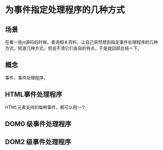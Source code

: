 # 为事件指定处理程序的几种方式
## 场景
在看一些js源码的时候，查询相关资料，让自己突然想到指定事件处理程序的几种方式，知道几种方式，但说不清它们各自的特点，于是就回顾总结一下。

## 概念
事件，事件处理程序。

## HTML事件处理程序
HTML元素支持的每种事件，都可以用一个

## DOM0 级事件处理程序

## DOM2 级事件处理程序
